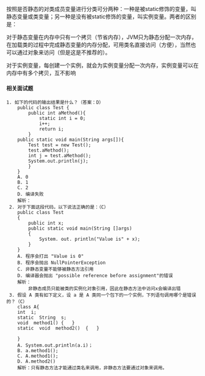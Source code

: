 按照是否静态的对类成员变量进行分类可分两种：一种是被static修饰的变量，叫静态变量或类变量；另一种是没有被static修饰的变量，叫实例变量。两者的区别是：

对于静态变量在内存中只有一个拷贝（节省内存），JVM只为静态分配一次内存，在加载类的过程中完成静态变量的内存分配，可用类名直接访问（方便），当然也可以通过对象来访问（但是这是不推荐的）。

对于实例变量，每创建一个实例，就会为实例变量分配一次内存，实例变量可以在内存中有多个拷贝，互不影响

#### 相关面试题

```
1. 如下的代码的输出结果是什么？（答案：D）
    public class Test {
        public int aMethod(){
            static int i = 0;
            i++;
            return i;
        }
    public static void main(String args[]){
        Test test = new Test();
        test.aMethod();
        int j = test.aMethod();
        System.out.println(j);
        }
    }
    A. 0
    B. 1
    C. 2
    D. 编译失败
    解析：
 2. 对于下面这段代码，以下说法正确的是：（C）
 	public class Test
    {
        public int x;
        public static void main(String []args)
        {
            System. out. println("Value is" + x);
        }
    }
    A. 程序会打出 "Value is 0"
    B. 程序会抛出 NullPointerException
    C. 非静态变量不能够被静态方法引用
    D. 编译器会抛出 "possible reference before assignment"的错误
    解析：
    	非静态成员只能被类的实例化对象引用，因此在静态方法中访问x会编译出错
 3. 假设 A 类有如下定义，设 a 是 A 类同一个包下的一个实例，下列语句调用哪个是错误的？（C）
    class A{
    int  i;
    static  String  s;
    void  method1() {   }
    static  void  method2()  {   }

    }
    A. System.out.println(a.i)；
    B. a.method1();
    C. A.method1();
    D. A.method2()
    解析：只有静态方法才能通过类名来调用，非静态方法要通过对象来调用。
```

